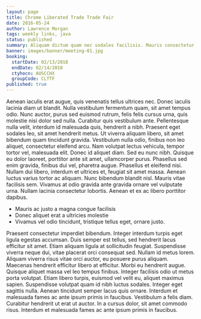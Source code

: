 ```yaml
---
layout: page
title: Chrome Liberated Trade Trade Fair
date: 2016-05-24
author: Lawrence Morgan
tags: weekly links, java
status: published
summary: Aliquam dictum quam nec sodales facilisis. Mauris consectetur nibh eget.
banner: images/banner/meeting-01.jpg
booking:
  startDate: 02/13/2018
  endDate: 02/14/2018
  ctyhocn: AUSCCHX
  groupCode: CLTTF
published: true
---
```

Aenean iaculis erat augue, quis venenatis tellus ultrices nec. Donec iaculis lacinia diam ut blandit. Nulla vestibulum fermentum quam, sit amet tempus odio. Nunc auctor, purus sed euismod rutrum, felis felis cursus urna, quis molestie nisi dolor sed nulla. Curabitur quis vestibulum ante. Pellentesque nulla velit, interdum id malesuada quis, hendrerit a nibh. Praesent eget sodales leo, sit amet hendrerit metus. Ut viverra aliquam libero, sit amet bibendum quam tincidunt gravida.
Vestibulum nulla odio, finibus non leo aliquet, consectetur eleifend arcu. Nam volutpat lectus vehicula, tempor tortor vel, malesuada elit. Donec id aliquet diam. Sed eu nunc nibh. Quisque eu dolor laoreet, porttitor ante sit amet, ullamcorper purus. Phasellus sed enim gravida, finibus dui vel, pharetra augue. Phasellus et eleifend nisi. Nullam dui libero, interdum et ultrices et, feugiat sit amet massa. Aenean luctus varius tortor ac aliquam. Nunc bibendum blandit nisl. Mauris vitae facilisis sem. Vivamus at odio gravida ante gravida ornare vel vulputate urna. Nullam lacinia consectetur lobortis. Aenean et ex ac libero porttitor dapibus.

* Mauris ac justo a magna congue facilisis
* Donec aliquet erat a ultricies molestie
* Vivamus vel odio tincidunt, tristique tellus eget, ornare justo.

Praesent consectetur imperdiet bibendum. Integer interdum turpis eget ligula egestas accumsan. Duis semper est tellus, sed hendrerit lacus efficitur sit amet. Etiam aliquam ligula at sollicitudin feugiat. Suspendisse viverra neque dui, vitae placerat orci consequat sed. Nullam id metus lorem. Aliquam viverra risus vitae orci auctor, eu posuere purus aliquam.
Maecenas hendrerit efficitur libero at efficitur. Morbi eu hendrerit augue. Quisque aliquet massa vel leo tempus finibus. Integer facilisis odio ut metus porta volutpat. Etiam libero turpis, euismod vel velit eu, aliquet maximus sapien. Suspendisse volutpat quam id nibh luctus sodales. Integer eget sagittis nulla. Aenean tincidunt semper lacus quis ornare. Interdum et malesuada fames ac ante ipsum primis in faucibus. Vestibulum a felis diam. Curabitur hendrerit ut erat ut auctor. In a cursus dolor, sit amet commodo risus. Interdum et malesuada fames ac ante ipsum primis in faucibus.
